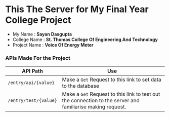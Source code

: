 # This The Server for My Final Year College Project

- My Name : **Sayan Dasgupta**
- College Name : **St. Thomas College Of Engineering And Technology**
- Project Name : **Voice Of Energy Meter**

### APIs Made For the Project ###

API Path | Use
--------|--------
`/entry/api/{value}`| Make a `Get` Request to this link to set data to the database
`/entry/test/{value}`| Make a `Get` Request to this link to test out the connection to the server and familiarise making request.